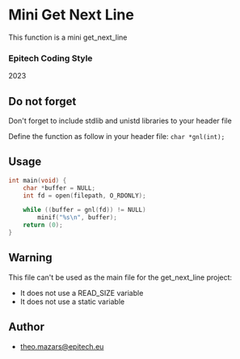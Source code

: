 # Mini Get Next Line
This function is a mini get_next_line

### Epitech Coding Style
2023

## Do not forget
Don't forget to include stdlib and unistd libraries to your header file

Define the function as follow in your header file: `char *gnl(int);`

## Usage
``` c
int main(void) {
    char *buffer = NULL;
    int fd = open(filepath, O_RDONLY);

    while ((buffer = gnl(fd)) != NULL)
        minif("%s\n", buffer);
    return (0);
}
```

## Warning
This file can't be used as the main file for the get_next_line project:
* It does not use a READ_SIZE variable
* It does not use a static variable

## Author
- [theo.mazars@epitech.eu](https://github.com/theo-mazars)
